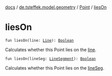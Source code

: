 [docs](../../index.md) / [de.tsteffek.model.geometry](../index.md) / [Point](index.md) / [liesOn](./lies-on.md)

# liesOn

`fun liesOn(line: `[`Line`](../-line/index.md)`): `[`Boolean`](https://kotlinlang.org/api/latest/jvm/stdlib/kotlin/-boolean/index.html)

Calculates whether this Point lies on the [line](lies-on.md#de.tsteffek.model.geometry.Point$liesOn(de.tsteffek.model.geometry.Line)/line).

`fun liesOn(lineSeg: `[`LineSegment`](../-line-segment/index.md)`): `[`Boolean`](https://kotlinlang.org/api/latest/jvm/stdlib/kotlin/-boolean/index.html)

Calculates whether this Point lies on the [lineSeg](lies-on.md#de.tsteffek.model.geometry.Point$liesOn(de.tsteffek.model.geometry.LineSegment)/lineSeg).

